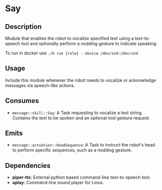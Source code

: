 # Say

## Description

Module that enables the robot to vocalize specified text using a text-to-speech tool and optionally perform a nodding gesture to indicate speaking.

To run in docker use `./b run {role} --device /dev/snd:/dev/snd`

## Usage

Include this module whenever the robot needs to vocalize or acknowledge messages via speech-like actions.

## Consumes

- `message::skill::Say`: A Task requesting to vocalize a text string. Contains the text to be spoken and an optional nod gesture request.

## Emits

- `message::actuation::HeadSequence`: A Task to instruct the robot's head to perform specific sequences, such as a nodding gesture.

## Dependencies

- **piper-tts**: External python based command-line text-to-speech tool.
- **aplay**: Command-line sound player for Linux.
